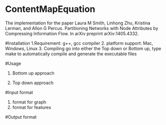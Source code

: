 # ContentMapEquation
The implementation for the paper Laura M Smith, Linhong Zhu, Kristina Lerman, and Allon G Percus. Partitioning Networks with Node Attributes by Compressing Information Flow. In arXiv preprint arXiv:1405.4332.

#Installation
1.Requirement:
g++, gcc compiler
2. platform support:
Mac, Windows, Linux
3. Compiling
go into either the Top down or Bottom up,
type make to automatically compile and generate the executable files

#Usage
1. Bottom up approach

2. Top down approach


#Input format 
1. format for graph
2. format for features

#Output format


